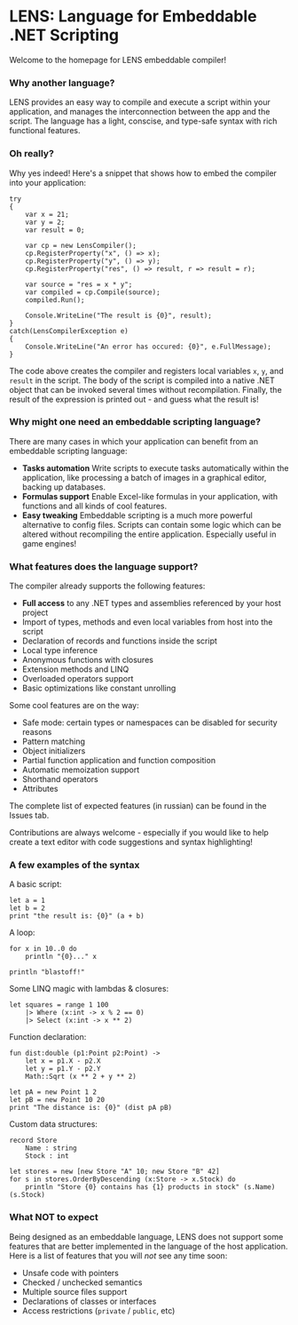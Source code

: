 LENS: Language for Embeddable .NET Scripting
====

Welcome to the homepage for LENS embeddable compiler!


### Why another language?

LENS provides an easy way to compile and execute a script within your application, and manages the interconnection between the app and the script. The language has a light, conscise, and type-safe syntax with rich functional features.

### Oh really?

Why yes indeed! Here's a snippet that shows how to embed the compiler into your application:

    try
    {
        var x = 21;
        var y = 2;
        var result = 0;
        
        var cp = new LensCompiler();
        cp.RegisterProperty("x", () => x);
        cp.RegisterProperty("y", () => y);
        cp.RegisterProperty("res", () => result, r => result = r);
        
        var source = "res = x * y";
        var compiled = cp.Compile(source);
        compiled.Run();
        
        Console.WriteLine("The result is {0}", result);
    }
    catch(LensCompilerException e)
    {
        Console.WriteLine("An error has occured: {0}", e.FullMessage);
    }

The code above creates the compiler and registers local variables `x`, `y`, and `result` in the script. The body of the script is compiled into a native .NET object that can be invoked several times without recompilation. Finally, the result of the expression is printed out - and guess what the result is!

### Why might one need an embeddable scripting language?

There are many cases in which your application can benefit from an embeddable scripting language:

* **Tasks automation**
    Write scripts to execute tasks automatically within the application, like processing a batch of images in a graphical editor, backing up databases.
* **Formulas support**
    Enable Excel-like formulas in your application, with functions and all kinds of cool features.
* **Easy tweaking**
    Embeddable scripting is a much more powerful alternative to config files. Scripts can contain some logic which can be altered without recompiling the entire application. Especially useful in game engines!

### What features does the language support?

The compiler already supports the following features:

* **Full access** to any .NET types and assemblies referenced by your host project
* Import of types, methods and even local variables from host into the script
* Declaration of records and functions inside the script
* Local type inference
* Anonymous functions with closures
* Extension methods and LINQ
* Overloaded operators support
* Basic optimizations like constant unrolling

Some cool features are on the way:

* Safe mode: certain types or namespaces can be disabled for security reasons
* Pattern matching
* Object initializers
* Partial function application and function composition
* Automatic memoization support
* Shorthand operators
* Attributes

The complete list of expected features (in russian) can be found in the Issues tab.

Contributions are always welcome - especially if you would like to help create a text editor with code suggestions and syntax highlighting!

### A few examples of the syntax

A basic script:

    let a = 1
    let b = 2
    print "the result is: {0}" (a + b)
    
A loop:

    for x in 10..0 do
        println "{0}..." x
        
    println "blastoff!"
    
Some LINQ magic with lambdas & closures:

    let squares = range 1 100
        |> Where (x:int -> x % 2 == 0)
        |> Select (x:int -> x ** 2)
        
Function declaration:

    fun dist:double (p1:Point p2:Point) ->
        let x = p1.X - p2.X
        let y = p1.Y - p2.Y
        Math::Sqrt (x ** 2 + y ** 2)
        
    let pA = new Point 1 2
    let pB = new Point 10 20
    print "The distance is: {0}" (dist pA pB)
    
Custom data structures:

    record Store
        Name : string
        Stock : int
        
    let stores = new [new Store "A" 10; new Store "B" 42]
    for s in stores.OrderByDescending (x:Store -> x.Stock) do
        println "Store {0} contains has {1} products in stock" (s.Name) (s.Stock)

### What NOT to expect

Being designed as an embeddable language, LENS does not support some features that are better implemented in the language of the host application. Here is a list of features that you will *not* see any time soon:

* Unsafe code with pointers
* Checked / unchecked semantics
* Multiple source files support
* Declarations of classes or interfaces
* Access restrictions (`private` / `public`, etc)
